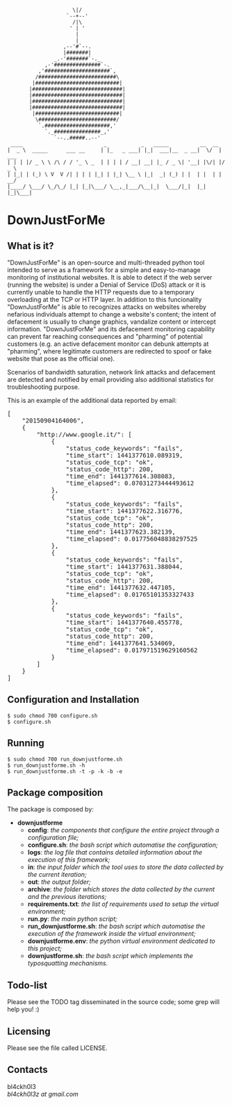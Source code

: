                        
                         \|/                          
                       `--+--'                        
                         /|\                          
                        ' | '                         
                          |                           
                          |                           
                      ,--'#`--.                       
                      |#######|                       
                   _.-'#######`-._                    
                ,-'###############`-.                 
              ,'#####################`,               
             /#########################\              
            |###########################|             
           |#############################|            
           |#############################|            
           |#############################|            
           |#############################|            
            |###########################|             
             \#########################/              
              `.#####################,'               
                `._###############_,'                 
                   `--..#####..--'      
     ____                          _           _   _____          __  __      
    |  _ \  _____      ___ __     | |_   _ ___| |_|  ___|__  _ __|  \/  | ___ 
    | | | |/ _ \ \ /\ / / '_ \ _  | | | | / __| __| |_ / _ \| '__| |\/| |/ _ \
    | |_| | (_) \ V  V /| | | | |_| | |_| \__ \ |_|  _| (_) | |  | |  | |  __/
    |____/ \___/ \_/\_/ |_| |_|\___/ \__,_|___/\__|_|  \___/|_|  |_|  |_|\___|



# DownJustForMe

## What is it?

"DownJustForMe" is an open-source and multi-threaded python tool intended to serve 
as a framework for a simple and easy-to-manage monitoring of institutional websites.
It is able to detect if the web server (running the website) is under a Denial of
Service (DoS) attack or it is currently unable to handle the HTTP requests due to
a temporary overloading at the TCP or HTTP layer. In addition to this funcionality 
"DownJustForMe" is able to recognizes attacks on websites whereby nefarious individuals
attempt to change a website's content; the intent of defacement is usually to change
graphics, vandalize content or intercept information. "DownJustForMe" and its defacement
monitoring capability can prevent far reaching consequences and "pharming" of potential
customers (e.g. an active defacement monitor can debunk attempts at "pharming", where
legitimate customers are redirected to spoof or fake website that pose as the official one).

Scenarios of bandwidth saturation, network link attacks and defacement are detected
and notified by email providing also additional statistics for troubleshooting purpose.

This is an example of the additional data reported by email:

<pre>
[
    "20150904164006",
    {
        "http://www.google.it/": [
            {
                "status_code_keywords": "fails",
                "time_start": 1441377610.089319,
                "status_code_tcp": "ok",
                "status_code_http": 200,
                "time_end": 1441377614.308083,
                "time_elapsed": 0.07031273444493612
            },
            {
                "status_code_keywords": "fails",
                "time_start": 1441377622.316776,
                "status_code_tcp": "ok",
                "status_code_http": 200,
                "time_end": 1441377623.382139,
                "time_elapsed": 0.017756048838297525
            },
            {
                "status_code_keywords": "fails",
                "time_start": 1441377631.388044,
                "status_code_tcp": "ok",
                "status_code_http": 200,
                "time_end": 1441377632.447105,
                "time_elapsed": 0.01765101353327433
            },
            {
                "status_code_keywords": "fails",
                "time_start": 1441377640.455778,
                "status_code_tcp": "ok",
                "status_code_http": 200,
                "time_end": 1441377641.534069,
                "time_elapsed": 0.017971519629160562
            }
        ]
    }
]
</pre>



## Configuration and Installation

``$ sudo chmod 700 configure.sh``  
``$ configure.sh``


## Running

``$ sudo chmod 700 run_downjustforme.sh``  
``$ run_downjustforme.sh -h``  
``$ run_downjustforme.sh -t -p -k -b -e``


## Package composition

The package is composed by:  
  - **downjustforme**
      - **config**: *the components that configure the entire project through a configuration file;*
      - **configure.sh**: *the bash script which automatise the configuration;*
      - **logs**: *the log file that contains detailed information about the execution of this framework;*
      - **in**: *the input folder which the tool uses to store the data collected by the current iteration;*
      - **out**: *the output folder;*
      - **archive**: *the folder which stores the data collected by the current and the previous iterations;*
      - **requirements.txt**: *the list of requirements used to setup the virtual environment;*
      - **run.py**: *the main python script;*
      - **run_downjustforme.sh**: *the bash script which automatise the execution of the
                            framework inside the virtual environment;*
      - **downjustforme.env**: *the python virtual environment dedicated to this project;*
      - **downjustforme.sh**: *the bash script which implements the typosquatting mechanisms.*


## Todo-list

Please see the TODO tag disseminated in the source code;
some grep will help you! :)


## Licensing

Please see the file called LICENSE.


## Contacts

bl4ckh0l3  
*bl4ckh0l3z at gmail.com*

